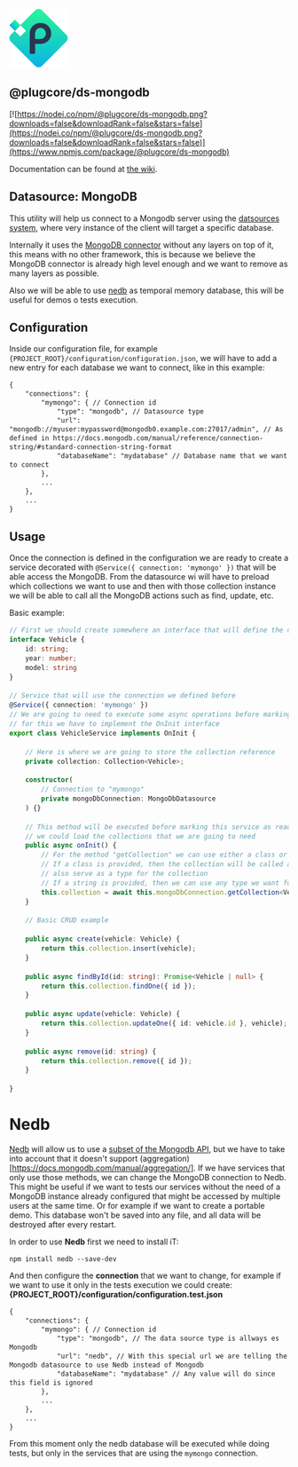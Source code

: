 
![plugcore.com](https://raw.githubusercontent.com/plugcore/plug/master/_docs/logo.png "plugcore.com")

## @plugcore/ds-mongodb

[![https://nodei.co/npm/@plugcore/ds-mongodb.png?downloads=false&downloadRank=false&stars=false](https://nodei.co/npm/@plugcore/ds-mongodb.png?downloads=false&downloadRank=false&stars=false)](https://www.npmjs.com/package/@plugcore/ds-mongodb)

Documentation can be found at [the wiki](https://github.com/plugcore/plugcore/wiki/MongoDB-connection).
 
## Datasource: MongoDB
 
This utility will help us connect to a Mongodb server using the [datsources system](https://github.com/plugcore/plugcore/wiki/Datasources-configuration),
where very instance of the client will target a specific database.
 
Internally it uses the [MongoDB connector](https://www.npmjs.com/package/mongodb) without any layers on top of it, this means with no other framework,
this is because we believe the MongoDB connector is already high level enough and we want to remove as many layers as possible.
 
Also we will be able to use [nedb](https://github.com/louischatriot/nedb) as temporal memory database, this will be useful for
demos o tests execution.
 
## Configuration
 
Inside our configuration file, for example `{PROJECT_ROOT}/configuration/configuration.json`, we will have to add a new
entry for each database we want to connect, like in this example:
 
```
{
    "connections": {
        "mymongo": { // Connection id
            "type": "mongodb", // Datasource type
            "url": "mongodb://myuser:mypassword@mongodb0.example.com:27017/admin", // As defined in https://docs.mongodb.com/manual/reference/connection-string/#standard-connection-string-format
            "databaseName": "mydatabase" // Database name that we want to connect
        },
        ...
    },
    ...
}
```
 
## Usage
 
Once the connection is defined in the configuration we are ready to create a service decorated with `@Service({ connection: 'mymongo' })`
that will be able access the MongoDB. From the datasource wi will have to preload which collections we want to use
and then with those collection instance we will be able to call all the MongoDB actions such as find, update, etc.
 
Basic example:
 
```typescript
// First we should create somewhere an interface that will define the connection objects structure
interface Vehicle {
    id: string;
    year: number;
    model: string
}
 
// Service that will use the connection we defined before
@Service({ connection: 'mymongo' })
// We are going to need to execute some async operations before marking this service as ready,
// for this we have to implement the OnInit interface
export class VehicleService implements OnInit { 
 
    // Here is where we are going to store the collection reference
    private collection: Collection<Vehicle>;
 
    constructor(
        // Connection to "mymongo"
        private mongoDbConnection: MongoDbDatasource
    ) {}
 
    // This method will be executed before marking this service as ready,
    // we could load the collections that we are going to need
    public async onInit() {
        // For the method "getCollection" we can use either a class or a string. 
        // If a class is provided, then the collection will be called as the class, and it will
        // also serve as a type for the collection
        // If a string is provided, then we can use any type we want for the collection
        this.collection = await this.mongoDbConnection.getCollection<Vehicle>('Vehicle');
    }
 
    // Basic CRUD example
 
    public async create(vehicle: Vehicle) {
        return this.collection.insert(vehicle);
    }
 
    public async findById(id: string): Promise<Vehicle | null> {
        return this.collection.findOne({ id });
    }
 
    public async update(vehicle: Vehicle) {
        return this.collection.updateOne({ id: vehicle.id }, vehicle);
    }
 
    public async remove(id: string) {
        return this.collection.remove({ id });
    }
 
}
```
 
# Nedb
 
[Nedb](https://github.com/louischatriot/nedb) will allow us to use a [subset of the Mongodb API](https://github.com/louischatriot/nedb#api), 
but we have to take into account that it doesn't support (aggregation)[https://docs.mongodb.com/manual/aggregation/]. If we have services
that only use those methods, we can change the MongoDB connection to Nedb. This might be useful if we want to tests our services without 
the need of a MongoDB instance already configured that might be accessed by multiple users at the same time. Or for example if we want
to create a portable demo. This database won't be saved into any file, and all data will be destroyed after every restart.
 
In order to use __Nedb__ first we need to install iT:
```
npm install nedb --save-dev
```
 
And then configure the __connection__ that we want to change, for example if we want to use it only in the tests execution we could create:
__{PROJECT_ROOT}/configuration/configuration.test.json__
```
{
    "connections": {
        "mymongo": { // Connection id
            "type": "mongodb", // The data source type is allways es Mongodb
            "url": "nedb", // With this special url we are telling the Mongodb datasource to use Nedb instead of Mongodb
            "databaseName": "mydatabase" // Any value will do since this field is ignored
        },
        ...
    },
    ...
}
```
 
From this moment only the nedb database will be executed while doing tests, but only in the services that are using the `mymongo` connection.
